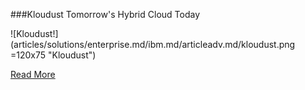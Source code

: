 ###Kloudust
Tomorrow's Hybrid Cloud Today

![Kloudust!] (articles/solutions/enterprise.md/ibm.md/articleadv.md/kloudust.png =120x75 "Kloudust")

[Read More]({{#makeLink}}./landing.html?product_path=./products/kloudust.md&menu_path=.menus/en{{/makeLink}})